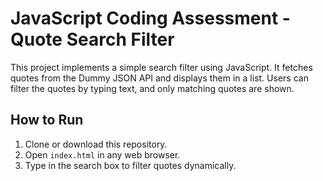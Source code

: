 # JavaScript Coding Assessment - Quote Search Filter

This project implements a simple search filter using JavaScript. It fetches quotes from the Dummy JSON API and displays them in a list. Users can filter the quotes by typing text, and only matching quotes are shown.


## How to Run

1. Clone or download this repository.
2. Open `index.html` in any web browser.
3. Type in the search box to filter quotes dynamically.

